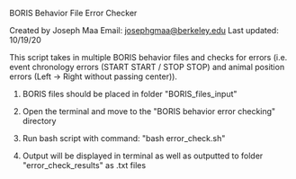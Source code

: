 BORIS Behavior File Error Checker

Created by Joseph Maa
Email: josephgmaa@berkeley.edu
Last updated: 10/19/20

This script takes in multiple BORIS behavior files and checks for errors (i.e. event chronology errors (START START / STOP STOP) and animal position errors (Left -> Right without passing center)).

1. BORIS files should be placed in folder "BORIS_files_input"

2. Open the terminal and move to the "BORIS behavior error checking" directory

3. Run bash script with command: "bash error_check.sh"

4. Output will be displayed in terminal as well as outputted to folder "error_check_results" as .txt files
